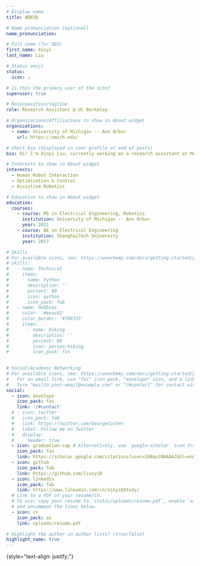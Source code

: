 ```yaml
---
# Display name
title: 柳昕怡

# Name pronunciation (optional)
name_pronunciation: 

# Full name (for SEO)
first_name: Xinyi
last_name: Liu

# Status emoji
status:
  icon: ☕️

# Is this the primary user of the site?
superuser: true

# Role/position/tagline
role: Research Assistant @ UC Berkeley

# Organizations/Affiliations to show in About widget
organizations:
  - name: University of Michigan -- Ann Arbor
    url: https://umich.edu/

# Short bio (displayed in user profile at end of posts)
bio: Hi! I'm Xinyi Liu, currently working as a research assistant at Mechanical System & Control Lab at UC Berkeley led by Prof. Masayoshi Tomizuka. My interests revolves around human-robot interaction and safe interactive planning. I was fortunate to have worked with Professor Ram Vasudevan on trip-avoidance prosthesis. Prior to that, I worked with Professor Mark Mueller at UC Berkeley, investigating how to dock two drones via onboard sensing and computation only.

# Interests to show in About widget
interests:
  - Human Robot Interaction
  - Optimization & Control
  - Assistive Robotics

# Education to show in About widget
education:
  courses:
    - course: MS in Electrical Engineering, Robotics
      institution: University of Michigan -- Ann Arbor
      year: 2021
    - course: BE in Electrical Engineering
      institution: ShanghaiTech University
      year: 2017

# Skills
# For available icons, see: https://wowchemy.com/docs/getting-started/page-builder/#icons
# skills:
#   - name: Technical
#     items:
#     - name: Python
#       description: ''
#       percent: 80
#       icon: python
#       icon_pack: fab
#   - name: Hobbies
#     color: '#eeac02'
#     color_border: '#f0bf23'
#     items:
#       - name: Hiking
#         description: ''
#         percent: 60
#         icon: person-hiking
#         icon_pack: fas
  

# Social/Academic Networking
# For available icons, see: https://wowchemy.com/docs/getting-started/page-builder/#icons
#   For an email link, use "fas" icon pack, "envelope" icon, and a link in the
#   form "mailto:your-email@example.com" or "/#contact" for contact widget.
social:
  - icon: envelope
    icon_pack: fas
    link: '/#contact'
  # - icon: twitter
  #   icon_pack: fab
  #   link: https://twitter.com/GeorgeCushen
  #   label: Follow me on Twitter
  #   display:
  #     header: true
  - icon: graduation-cap # Alternatively, use `google-scholar` icon from `ai` icon pack
    icon_pack: fas
    link: https://scholar.google.com/citations?user=16BqsJ8AAAAJ&hl=en&authuser=2
  - icon: github
    icon_pack: fab
    link: https://github.com/liuxy10
  - icon: linkedin
    icon_pack: fab
    link: https://www.linkedin.com/in/xinyibbtxdy/
  # Link to a PDF of your resume/CV.
  # To use: copy your resume to `static/uploads/resume.pdf`, enable `ai` icons in `params.yaml`,
  # and uncomment the lines below.
  - icon: cv
    icon_pack: ai
    link: uploads/resume.pdf

# Highlight the author in author lists? (true/false)
highlight_name: true
---
```


<!-- Chien Shiung Wu is a professor of artificial intelligence at the Stanford AI Lab. Her research interests include distributed robotics, mobile computing and programmable matter. She leads the Robotic Neurobiology group, which develops self-reconfiguring robots, systems of self-organizing robots, and mobile sensor networks. -->
{style="text-align: justify;"}